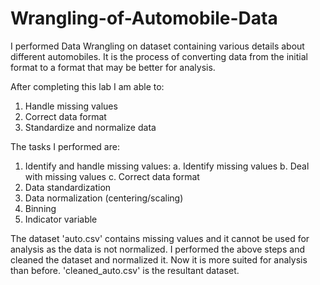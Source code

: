 # Wrangling-of-Automobile-Data
I performed Data Wrangling on dataset containing various details about different automobiles. It is the process of converting data from the initial format to a format that may be better for analysis.

After completing this lab I am able to:
  1. Handle missing values
  2. Correct data format
  3. Standardize and normalize data

The tasks I performed are:
  1. Identify and handle missing values:
      a. Identify missing values
      b. Deal with missing values
      c. Correct data format
  2. Data standardization
  3. Data normalization (centering/scaling)
  4. Binning
  5. Indicator variable

The dataset 'auto.csv' contains missing values and it cannot be used for analysis as the data is not normalized. I performed the above steps and cleaned the dataset and normalized it. Now it is more suited for analysis than before. 'cleaned_auto.csv' is the resultant dataset.
